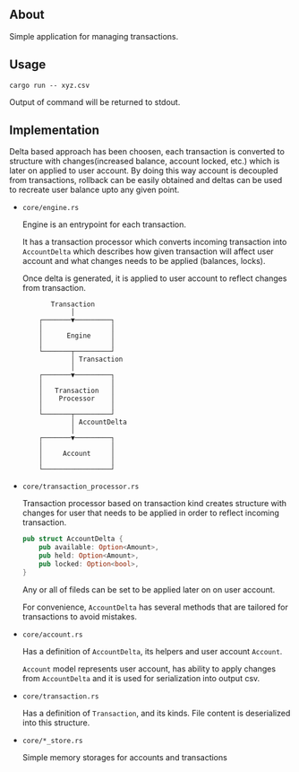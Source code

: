 
## About

Simple application for managing transactions.

## Usage

```
cargo run -- xyz.csv
```

Output of command will be returned to stdout.

## Implementation

Delta based approach has been choosen, each transaction is converted to structure with changes(increased balance, account locked, etc.) which is later on applied to user account. By doing this way account is decoupled from transactions, rollback can be easily obtained and deltas can be used to recreate user balance upto any given point.


- `core/engine.rs`
    
    Engine is an entrypoint for each transaction.

    It has a transaction processor which converts incoming transaction into `AccountDelta` which
    describes how given transaction will affect user account and what changes needs to be applied (balances, locks).
     
    Once delta is generated, it is applied to user account to reflect changes from transaction.
    
    ```     
           Transaction
                │
        ┌───────▼─────────┐
        │                 │
        │      Engine     │
        │                 │
        └───────┬─────────┘
                │ Transaction
                │
        ┌───────▼─────────┐
        │                 │
        │   Transaction   │
        │    Processor    │
        │                 │
        └───────┬─────────┘
                │ AccountDelta
                │
        ┌───────▼─────────┐
        │                 │
        │     Account     │
        │                 │
        └─────────────────┘
    ```
- `core/transaction_processor.rs`

    Transaction processor based on transaction kind creates structure with changes for user that needs to be applied in order to reflect incoming transaction.

    ```rust
    pub struct AccountDelta {
        pub available: Option<Amount>,
        pub held: Option<Amount>,
        pub locked: Option<bool>,
    }
    ```
    Any or all of fileds can be set to be applied later on on user account.

    For convenience, `AccountDelta` has several methods that are tailored for transactions to avoid mistakes. 
    
- `core/account.rs`

    Has a definition of `AccountDelta`, its helpers and user account `Account`. 
    
    `Account` model represents user account, has ability to apply changes from `AccountDelta` and it is used for serialization into output csv. 


- `core/transaction.rs`

    Has a definition of `Transaction`, and its kinds. File content is deserialized into this structure.    

- `core/*_store.rs`

    Simple memory storages for accounts and transactions


